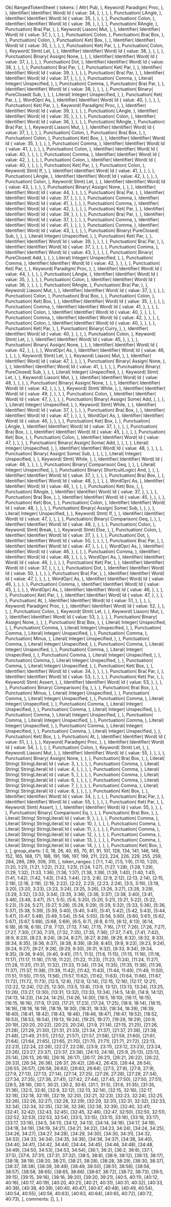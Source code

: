 Ok(
    RangedTokenSheet {
        tokens: [
            Attr(
                Pub,
            ),
            Keyword(
                Paradigm(
                    Proc,
                ),
            ),
            Identifier(
                Identifier(
                    Word(
                        Id {
                            value: 34,
                        },
                    ),
                ),
            ),
            Punctuation(
                LAngle,
            ),
            Identifier(
                Identifier(
                    Word(
                        Id {
                            value: 35,
                        },
                    ),
                ),
            ),
            Punctuation(
                Colon,
            ),
            Identifier(
                Identifier(
                    Word(
                        Id {
                            value: 36,
                        },
                    ),
                ),
            ),
            Punctuation(
                RAngle,
            ),
            Punctuation(
                Bra(
                    Par,
                ),
            ),
            Keyword(
                Liason(
                    Mut,
                ),
            ),
            Identifier(
                Identifier(
                    Word(
                        Id {
                            value: 37,
                        },
                    ),
                ),
            ),
            Punctuation(
                Colon,
            ),
            Punctuation(
                Bra(
                    Box,
                ),
            ),
            Punctuation(
                Colon,
            ),
            Punctuation(
                Ket(
                    Box,
                ),
            ),
            Identifier(
                Identifier(
                    Word(
                        Id {
                            value: 35,
                        },
                    ),
                ),
            ),
            Punctuation(
                Ket(
                    Par,
                ),
            ),
            Punctuation(
                Colon,
            ),
            Keyword(
                Stmt(
                    Let,
                ),
            ),
            Identifier(
                Identifier(
                    Word(
                        Id {
                            value: 38,
                        },
                    ),
                ),
            ),
            Punctuation(
                Binary(
                    Assign(
                        None,
                    ),
                ),
            ),
            Identifier(
                Identifier(
                    Word(
                        Id {
                            value: 37,
                        },
                    ),
                ),
            ),
            Punctuation(
                Dot,
            ),
            Identifier(
                Identifier(
                    Word(
                        Id {
                            value: 38,
                        },
                    ),
                ),
            ),
            Punctuation(
                Bra(
                    Par,
                ),
            ),
            Punctuation(
                Ket(
                    Par,
                ),
            ),
            Identifier(
                Identifier(
                    Word(
                        Id {
                            value: 39,
                        },
                    ),
                ),
            ),
            Punctuation(
                Bra(
                    Par,
                ),
            ),
            Identifier(
                Identifier(
                    Word(
                        Id {
                            value: 37,
                        },
                    ),
                ),
            ),
            Punctuation(
                Comma,
            ),
            Literal(
                Integer(
                    Unspecified,
                ),
            ),
            Punctuation(
                Comma,
            ),
            Punctuation(
                Bra(
                    Par,
                ),
            ),
            Identifier(
                Identifier(
                    Word(
                        Id {
                            value: 38,
                        },
                    ),
                ),
            ),
            Punctuation(
                Binary(
                    PureClosed(
                        Sub,
                    ),
                ),
            ),
            Literal(
                Integer(
                    Unspecified,
                ),
            ),
            Punctuation(
                Ket(
                    Par,
                ),
            ),
            WordOpr(
                As,
            ),
            Identifier(
                Identifier(
                    Word(
                        Id {
                            value: 40,
                        },
                    ),
                ),
            ),
            Punctuation(
                Ket(
                    Par,
                ),
            ),
            Keyword(
                Paradigm(
                    Proc,
                ),
            ),
            Identifier(
                Identifier(
                    Word(
                        Id {
                            value: 39,
                        },
                    ),
                ),
            ),
            Punctuation(
                LAngle,
            ),
            Identifier(
                Identifier(
                    Word(
                        Id {
                            value: 35,
                        },
                    ),
                ),
            ),
            Punctuation(
                Colon,
            ),
            Identifier(
                Identifier(
                    Word(
                        Id {
                            value: 36,
                        },
                    ),
                ),
            ),
            Punctuation(
                RAngle,
            ),
            Punctuation(
                Bra(
                    Par,
                ),
            ),
            Keyword(
                Liason(
                    Mut,
                ),
            ),
            Identifier(
                Identifier(
                    Word(
                        Id {
                            value: 37,
                        },
                    ),
                ),
            ),
            Punctuation(
                Colon,
            ),
            Punctuation(
                Bra(
                    Box,
                ),
            ),
            Punctuation(
                Colon,
            ),
            Punctuation(
                Ket(
                    Box,
                ),
            ),
            Identifier(
                Identifier(
                    Word(
                        Id {
                            value: 35,
                        },
                    ),
                ),
            ),
            Punctuation(
                Comma,
            ),
            Identifier(
                Identifier(
                    Word(
                        Id {
                            value: 41,
                        },
                    ),
                ),
            ),
            Punctuation(
                Colon,
            ),
            Identifier(
                Identifier(
                    Word(
                        Id {
                            value: 40,
                        },
                    ),
                ),
            ),
            Punctuation(
                Comma,
            ),
            Identifier(
                Identifier(
                    Word(
                        Id {
                            value: 42,
                        },
                    ),
                ),
            ),
            Punctuation(
                Colon,
            ),
            Identifier(
                Identifier(
                    Word(
                        Id {
                            value: 40,
                        },
                    ),
                ),
            ),
            Punctuation(
                Ket(
                    Par,
                ),
            ),
            Punctuation(
                Colon,
            ),
            Keyword(
                Stmt(
                    If,
                ),
            ),
            Identifier(
                Identifier(
                    Word(
                        Id {
                            value: 41,
                        },
                    ),
                ),
            ),
            Punctuation(
                LAngle,
            ),
            Identifier(
                Identifier(
                    Word(
                        Id {
                            value: 42,
                        },
                    ),
                ),
            ),
            Punctuation(
                Colon,
            ),
            Keyword(
                Stmt(
                    Let,
                ),
            ),
            Identifier(
                Identifier(
                    Word(
                        Id {
                            value: 43,
                        },
                    ),
                ),
            ),
            Punctuation(
                Binary(
                    Assign(
                        None,
                    ),
                ),
            ),
            Identifier(
                Identifier(
                    Word(
                        Id {
                            value: 44,
                        },
                    ),
                ),
            ),
            Punctuation(
                Bra(
                    Par,
                ),
            ),
            Identifier(
                Identifier(
                    Word(
                        Id {
                            value: 37,
                        },
                    ),
                ),
            ),
            Punctuation(
                Comma,
            ),
            Identifier(
                Identifier(
                    Word(
                        Id {
                            value: 41,
                        },
                    ),
                ),
            ),
            Punctuation(
                Comma,
            ),
            Identifier(
                Identifier(
                    Word(
                        Id {
                            value: 42,
                        },
                    ),
                ),
            ),
            Punctuation(
                Ket(
                    Par,
                ),
            ),
            Identifier(
                Identifier(
                    Word(
                        Id {
                            value: 39,
                        },
                    ),
                ),
            ),
            Punctuation(
                Bra(
                    Par,
                ),
            ),
            Identifier(
                Identifier(
                    Word(
                        Id {
                            value: 37,
                        },
                    ),
                ),
            ),
            Punctuation(
                Comma,
            ),
            Identifier(
                Identifier(
                    Word(
                        Id {
                            value: 41,
                        },
                    ),
                ),
            ),
            Punctuation(
                Comma,
            ),
            Identifier(
                Identifier(
                    Word(
                        Id {
                            value: 43,
                        },
                    ),
                ),
            ),
            Punctuation(
                Binary(
                    PureClosed(
                        Sub,
                    ),
                ),
            ),
            Literal(
                Integer(
                    Unspecified,
                ),
            ),
            Punctuation(
                Ket(
                    Par,
                ),
            ),
            Identifier(
                Identifier(
                    Word(
                        Id {
                            value: 39,
                        },
                    ),
                ),
            ),
            Punctuation(
                Bra(
                    Par,
                ),
            ),
            Identifier(
                Identifier(
                    Word(
                        Id {
                            value: 37,
                        },
                    ),
                ),
            ),
            Punctuation(
                Comma,
            ),
            Identifier(
                Identifier(
                    Word(
                        Id {
                            value: 43,
                        },
                    ),
                ),
            ),
            Punctuation(
                Binary(
                    PureClosed(
                        Add,
                    ),
                ),
            ),
            Literal(
                Integer(
                    Unspecified,
                ),
            ),
            Punctuation(
                Comma,
            ),
            Identifier(
                Identifier(
                    Word(
                        Id {
                            value: 42,
                        },
                    ),
                ),
            ),
            Punctuation(
                Ket(
                    Par,
                ),
            ),
            Keyword(
                Paradigm(
                    Proc,
                ),
            ),
            Identifier(
                Identifier(
                    Word(
                        Id {
                            value: 44,
                        },
                    ),
                ),
            ),
            Punctuation(
                LAngle,
            ),
            Identifier(
                Identifier(
                    Word(
                        Id {
                            value: 35,
                        },
                    ),
                ),
            ),
            Punctuation(
                Colon,
            ),
            Identifier(
                Identifier(
                    Word(
                        Id {
                            value: 36,
                        },
                    ),
                ),
            ),
            Punctuation(
                RAngle,
            ),
            Punctuation(
                Bra(
                    Par,
                ),
            ),
            Keyword(
                Liason(
                    Mut,
                ),
            ),
            Identifier(
                Identifier(
                    Word(
                        Id {
                            value: 37,
                        },
                    ),
                ),
            ),
            Punctuation(
                Colon,
            ),
            Punctuation(
                Bra(
                    Box,
                ),
            ),
            Punctuation(
                Colon,
            ),
            Punctuation(
                Ket(
                    Box,
                ),
            ),
            Identifier(
                Identifier(
                    Word(
                        Id {
                            value: 35,
                        },
                    ),
                ),
            ),
            Punctuation(
                Comma,
            ),
            Identifier(
                Identifier(
                    Word(
                        Id {
                            value: 41,
                        },
                    ),
                ),
            ),
            Punctuation(
                Colon,
            ),
            Identifier(
                Identifier(
                    Word(
                        Id {
                            value: 40,
                        },
                    ),
                ),
            ),
            Punctuation(
                Comma,
            ),
            Identifier(
                Identifier(
                    Word(
                        Id {
                            value: 42,
                        },
                    ),
                ),
            ),
            Punctuation(
                Colon,
            ),
            Identifier(
                Identifier(
                    Word(
                        Id {
                            value: 40,
                        },
                    ),
                ),
            ),
            Punctuation(
                Ket(
                    Par,
                ),
            ),
            Punctuation(
                Binary(
                    Curry,
                ),
            ),
            Identifier(
                Identifier(
                    Word(
                        Id {
                            value: 40,
                        },
                    ),
                ),
            ),
            Punctuation(
                Colon,
            ),
            Keyword(
                Stmt(
                    Let,
                ),
            ),
            Identifier(
                Identifier(
                    Word(
                        Id {
                            value: 45,
                        },
                    ),
                ),
            ),
            Punctuation(
                Binary(
                    Assign(
                        None,
                    ),
                ),
            ),
            Identifier(
                Identifier(
                    Word(
                        Id {
                            value: 42,
                        },
                    ),
                ),
            ),
            WordOpr(
                As,
            ),
            Identifier(
                Identifier(
                    Word(
                        Id {
                            value: 46,
                        },
                    ),
                ),
            ),
            Keyword(
                Stmt(
                    Let,
                ),
            ),
            Keyword(
                Liason(
                    Mut,
                ),
            ),
            Identifier(
                Identifier(
                    Word(
                        Id {
                            value: 47,
                        },
                    ),
                ),
            ),
            Punctuation(
                Binary(
                    Assign(
                        None,
                    ),
                ),
            ),
            Identifier(
                Identifier(
                    Word(
                        Id {
                            value: 41,
                        },
                    ),
                ),
            ),
            Punctuation(
                Binary(
                    PureClosed(
                        Sub,
                    ),
                ),
            ),
            Literal(
                Integer(
                    Unspecified,
                ),
            ),
            Keyword(
                Stmt(
                    Let,
                ),
            ),
            Keyword(
                Liason(
                    Mut,
                ),
            ),
            Identifier(
                Identifier(
                    Word(
                        Id {
                            value: 48,
                        },
                    ),
                ),
            ),
            Punctuation(
                Binary(
                    Assign(
                        None,
                    ),
                ),
            ),
            Identifier(
                Identifier(
                    Word(
                        Id {
                            value: 42,
                        },
                    ),
                ),
            ),
            Keyword(
                Stmt(
                    While,
                ),
            ),
            Identifier(
                Identifier(
                    Word(
                        Id {
                            value: 49,
                        },
                    ),
                ),
            ),
            Punctuation(
                Colon,
            ),
            Identifier(
                Identifier(
                    Word(
                        Id {
                            value: 47,
                        },
                    ),
                ),
            ),
            Punctuation(
                Binary(
                    Assign(
                        Some(
                            Add,
                        ),
                    ),
                ),
            ),
            Literal(
                Integer(
                    Unspecified,
                ),
            ),
            Keyword(
                Stmt(
                    While,
                ),
            ),
            Identifier(
                Identifier(
                    Word(
                        Id {
                            value: 37,
                        },
                    ),
                ),
            ),
            Punctuation(
                Bra(
                    Box,
                ),
            ),
            Identifier(
                Identifier(
                    Word(
                        Id {
                            value: 47,
                        },
                    ),
                ),
            ),
            WordOpr(
                As,
            ),
            Identifier(
                Identifier(
                    Word(
                        Id {
                            value: 46,
                        },
                    ),
                ),
            ),
            Punctuation(
                Ket(
                    Box,
                ),
            ),
            Punctuation(
                LAngle,
            ),
            Identifier(
                Identifier(
                    Word(
                        Id {
                            value: 37,
                        },
                    ),
                ),
            ),
            Punctuation(
                Bra(
                    Box,
                ),
            ),
            Identifier(
                Identifier(
                    Word(
                        Id {
                            value: 45,
                        },
                    ),
                ),
            ),
            Punctuation(
                Ket(
                    Box,
                ),
            ),
            Punctuation(
                Colon,
            ),
            Identifier(
                Identifier(
                    Word(
                        Id {
                            value: 47,
                        },
                    ),
                ),
            ),
            Punctuation(
                Binary(
                    Assign(
                        Some(
                            Add,
                        ),
                    ),
                ),
            ),
            Literal(
                Integer(
                    Unspecified,
                ),
            ),
            Identifier(
                Identifier(
                    Word(
                        Id {
                            value: 48,
                        },
                    ),
                ),
            ),
            Punctuation(
                Binary(
                    Assign(
                        Some(
                            Sub,
                        ),
                    ),
                ),
            ),
            Literal(
                Integer(
                    Unspecified,
                ),
            ),
            Keyword(
                Stmt(
                    While,
                ),
            ),
            Identifier(
                Identifier(
                    Word(
                        Id {
                            value: 48,
                        },
                    ),
                ),
            ),
            Punctuation(
                Binary(
                    Comparison(
                        Geq,
                    ),
                ),
            ),
            Literal(
                Integer(
                    Unspecified,
                ),
            ),
            Punctuation(
                Binary(
                    ShortcuitLogic(
                        And,
                    ),
                ),
            ),
            Identifier(
                Identifier(
                    Word(
                        Id {
                            value: 37,
                        },
                    ),
                ),
            ),
            Punctuation(
                Bra(
                    Box,
                ),
            ),
            Identifier(
                Identifier(
                    Word(
                        Id {
                            value: 48,
                        },
                    ),
                ),
            ),
            WordOpr(
                As,
            ),
            Identifier(
                Identifier(
                    Word(
                        Id {
                            value: 46,
                        },
                    ),
                ),
            ),
            Punctuation(
                Ket(
                    Box,
                ),
            ),
            Punctuation(
                RAngle,
            ),
            Identifier(
                Identifier(
                    Word(
                        Id {
                            value: 37,
                        },
                    ),
                ),
            ),
            Punctuation(
                Bra(
                    Box,
                ),
            ),
            Identifier(
                Identifier(
                    Word(
                        Id {
                            value: 45,
                        },
                    ),
                ),
            ),
            Punctuation(
                Ket(
                    Box,
                ),
            ),
            Punctuation(
                Colon,
            ),
            Identifier(
                Identifier(
                    Word(
                        Id {
                            value: 48,
                        },
                    ),
                ),
            ),
            Punctuation(
                Binary(
                    Assign(
                        Some(
                            Sub,
                        ),
                    ),
                ),
            ),
            Literal(
                Integer(
                    Unspecified,
                ),
            ),
            Keyword(
                Stmt(
                    If,
                ),
            ),
            Identifier(
                Identifier(
                    Word(
                        Id {
                            value: 47,
                        },
                    ),
                ),
            ),
            Punctuation(
                Binary(
                    Comparison(
                        Geq,
                    ),
                ),
            ),
            Identifier(
                Identifier(
                    Word(
                        Id {
                            value: 48,
                        },
                    ),
                ),
            ),
            Punctuation(
                Colon,
            ),
            Keyword(
                Stmt(
                    Break,
                ),
            ),
            Keyword(
                Stmt(
                    Else,
                ),
            ),
            Punctuation(
                Colon,
            ),
            Identifier(
                Identifier(
                    Word(
                        Id {
                            value: 37,
                        },
                    ),
                ),
            ),
            Punctuation(
                Dot,
            ),
            Identifier(
                Identifier(
                    Word(
                        Id {
                            value: 50,
                        },
                    ),
                ),
            ),
            Punctuation(
                Bra(
                    Par,
                ),
            ),
            Identifier(
                Identifier(
                    Word(
                        Id {
                            value: 47,
                        },
                    ),
                ),
            ),
            WordOpr(
                As,
            ),
            Identifier(
                Identifier(
                    Word(
                        Id {
                            value: 46,
                        },
                    ),
                ),
            ),
            Punctuation(
                Comma,
            ),
            Identifier(
                Identifier(
                    Word(
                        Id {
                            value: 48,
                        },
                    ),
                ),
            ),
            WordOpr(
                As,
            ),
            Identifier(
                Identifier(
                    Word(
                        Id {
                            value: 46,
                        },
                    ),
                ),
            ),
            Punctuation(
                Ket(
                    Par,
                ),
            ),
            Identifier(
                Identifier(
                    Word(
                        Id {
                            value: 37,
                        },
                    ),
                ),
            ),
            Punctuation(
                Dot,
            ),
            Identifier(
                Identifier(
                    Word(
                        Id {
                            value: 50,
                        },
                    ),
                ),
            ),
            Punctuation(
                Bra(
                    Par,
                ),
            ),
            Identifier(
                Identifier(
                    Word(
                        Id {
                            value: 47,
                        },
                    ),
                ),
            ),
            WordOpr(
                As,
            ),
            Identifier(
                Identifier(
                    Word(
                        Id {
                            value: 46,
                        },
                    ),
                ),
            ),
            Punctuation(
                Comma,
            ),
            Identifier(
                Identifier(
                    Word(
                        Id {
                            value: 45,
                        },
                    ),
                ),
            ),
            WordOpr(
                As,
            ),
            Identifier(
                Identifier(
                    Word(
                        Id {
                            value: 46,
                        },
                    ),
                ),
            ),
            Punctuation(
                Ket(
                    Par,
                ),
            ),
            Identifier(
                Identifier(
                    Word(
                        Id {
                            value: 47,
                        },
                    ),
                ),
            ),
            Punctuation(
                At,
            ),
            Identifier(
                Identifier(
                    Word(
                        Id {
                            value: 51,
                        },
                    ),
                ),
            ),
            Keyword(
                Paradigm(
                    Proc,
                ),
            ),
            Identifier(
                Identifier(
                    Word(
                        Id {
                            value: 52,
                        },
                    ),
                ),
            ),
            Punctuation(
                Colon,
            ),
            Keyword(
                Stmt(
                    Let,
                ),
            ),
            Keyword(
                Liason(
                    Mut,
                ),
            ),
            Identifier(
                Identifier(
                    Word(
                        Id {
                            value: 53,
                        },
                    ),
                ),
            ),
            Punctuation(
                Binary(
                    Assign(
                        None,
                    ),
                ),
            ),
            Punctuation(
                Bra(
                    Box,
                ),
            ),
            Literal(
                Integer(
                    Unspecified,
                ),
            ),
            Punctuation(
                Comma,
            ),
            Literal(
                Integer(
                    Unspecified,
                ),
            ),
            Punctuation(
                Comma,
            ),
            Literal(
                Integer(
                    Unspecified,
                ),
            ),
            Punctuation(
                Comma,
            ),
            Punctuation(
                Minus,
            ),
            Literal(
                Integer(
                    Unspecified,
                ),
            ),
            Punctuation(
                Comma,
            ),
            Literal(
                Integer(
                    Unspecified,
                ),
            ),
            Punctuation(
                Comma,
            ),
            Literal(
                Integer(
                    Unspecified,
                ),
            ),
            Punctuation(
                Comma,
            ),
            Literal(
                Integer(
                    Unspecified,
                ),
            ),
            Punctuation(
                Comma,
            ),
            Literal(
                Integer(
                    Unspecified,
                ),
            ),
            Punctuation(
                Comma,
            ),
            Literal(
                Integer(
                    Unspecified,
                ),
            ),
            Punctuation(
                Comma,
            ),
            Literal(
                Integer(
                    Unspecified,
                ),
            ),
            Punctuation(
                Ket(
                    Box,
                ),
            ),
            Identifier(
                Identifier(
                    Word(
                        Id {
                            value: 34,
                        },
                    ),
                ),
            ),
            Punctuation(
                Bra(
                    Par,
                ),
            ),
            Identifier(
                Identifier(
                    Word(
                        Id {
                            value: 53,
                        },
                    ),
                ),
            ),
            Punctuation(
                Ket(
                    Par,
                ),
            ),
            Keyword(
                Stmt(
                    Assert,
                ),
            ),
            Identifier(
                Identifier(
                    Word(
                        Id {
                            value: 53,
                        },
                    ),
                ),
            ),
            Punctuation(
                Binary(
                    Comparison(
                        Eq,
                    ),
                ),
            ),
            Punctuation(
                Bra(
                    Box,
                ),
            ),
            Punctuation(
                Minus,
            ),
            Literal(
                Integer(
                    Unspecified,
                ),
            ),
            Punctuation(
                Comma,
            ),
            Literal(
                Integer(
                    Unspecified,
                ),
            ),
            Punctuation(
                Comma,
            ),
            Literal(
                Integer(
                    Unspecified,
                ),
            ),
            Punctuation(
                Comma,
            ),
            Literal(
                Integer(
                    Unspecified,
                ),
            ),
            Punctuation(
                Comma,
            ),
            Literal(
                Integer(
                    Unspecified,
                ),
            ),
            Punctuation(
                Comma,
            ),
            Literal(
                Integer(
                    Unspecified,
                ),
            ),
            Punctuation(
                Comma,
            ),
            Literal(
                Integer(
                    Unspecified,
                ),
            ),
            Punctuation(
                Comma,
            ),
            Literal(
                Integer(
                    Unspecified,
                ),
            ),
            Punctuation(
                Comma,
            ),
            Literal(
                Integer(
                    Unspecified,
                ),
            ),
            Punctuation(
                Comma,
            ),
            Literal(
                Integer(
                    Unspecified,
                ),
            ),
            Punctuation(
                Ket(
                    Box,
                ),
            ),
            Punctuation(
                At,
            ),
            Identifier(
                Identifier(
                    Word(
                        Id {
                            value: 51,
                        },
                    ),
                ),
            ),
            Keyword(
                Paradigm(
                    Proc,
                ),
            ),
            Identifier(
                Identifier(
                    Word(
                        Id {
                            value: 54,
                        },
                    ),
                ),
            ),
            Punctuation(
                Colon,
            ),
            Keyword(
                Stmt(
                    Let,
                ),
            ),
            Keyword(
                Liason(
                    Mut,
                ),
            ),
            Identifier(
                Identifier(
                    Word(
                        Id {
                            value: 55,
                        },
                    ),
                ),
            ),
            Punctuation(
                Binary(
                    Assign(
                        None,
                    ),
                ),
            ),
            Punctuation(
                Bra(
                    Box,
                ),
            ),
            Literal(
                String(
                    StringLiteral(
                        Id {
                            value: 3,
                        },
                    ),
                ),
            ),
            Punctuation(
                Comma,
            ),
            Literal(
                String(
                    StringLiteral(
                        Id {
                            value: 4,
                        },
                    ),
                ),
            ),
            Punctuation(
                Comma,
            ),
            Literal(
                String(
                    StringLiteral(
                        Id {
                            value: 5,
                        },
                    ),
                ),
            ),
            Punctuation(
                Comma,
            ),
            Literal(
                String(
                    StringLiteral(
                        Id {
                            value: 6,
                        },
                    ),
                ),
            ),
            Punctuation(
                Comma,
            ),
            Literal(
                String(
                    StringLiteral(
                        Id {
                            value: 7,
                        },
                    ),
                ),
            ),
            Punctuation(
                Comma,
            ),
            Literal(
                String(
                    StringLiteral(
                        Id {
                            value: 8,
                        },
                    ),
                ),
            ),
            Punctuation(
                Ket(
                    Box,
                ),
            ),
            Identifier(
                Identifier(
                    Word(
                        Id {
                            value: 34,
                        },
                    ),
                ),
            ),
            Punctuation(
                Bra(
                    Par,
                ),
            ),
            Identifier(
                Identifier(
                    Word(
                        Id {
                            value: 55,
                        },
                    ),
                ),
            ),
            Punctuation(
                Ket(
                    Par,
                ),
            ),
            Keyword(
                Stmt(
                    Assert,
                ),
            ),
            Identifier(
                Identifier(
                    Word(
                        Id {
                            value: 55,
                        },
                    ),
                ),
            ),
            Punctuation(
                Binary(
                    Comparison(
                        Eq,
                    ),
                ),
            ),
            Punctuation(
                Bra(
                    Box,
                ),
            ),
            Literal(
                String(
                    StringLiteral(
                        Id {
                            value: 9,
                        },
                    ),
                ),
            ),
            Punctuation(
                Comma,
            ),
            Literal(
                String(
                    StringLiteral(
                        Id {
                            value: 10,
                        },
                    ),
                ),
            ),
            Punctuation(
                Comma,
            ),
            Literal(
                String(
                    StringLiteral(
                        Id {
                            value: 11,
                        },
                    ),
                ),
            ),
            Punctuation(
                Comma,
            ),
            Literal(
                String(
                    StringLiteral(
                        Id {
                            value: 12,
                        },
                    ),
                ),
            ),
            Punctuation(
                Comma,
            ),
            Literal(
                String(
                    StringLiteral(
                        Id {
                            value: 13,
                        },
                    ),
                ),
            ),
            Punctuation(
                Comma,
            ),
            Literal(
                String(
                    StringLiteral(
                        Id {
                            value: 14,
                        },
                    ),
                ),
            ),
            Punctuation(
                Ket(
                    Box,
                ),
            ),
        ],
        group_starts: [
            0,
            18,
            26,
            40,
            65,
            70,
            81,
            91,
            101,
            128,
            134,
            141,
            146,
            149,
            152,
            165,
            168,
            171,
            188,
            191,
            196,
            197,
            199,
            211,
            223,
            224,
            226,
            229,
            255,
            259,
            284,
            286,
            289,
            306,
            310,
        ],
        token_ranges: [
            [1:1, 1:4),
            [1:5, 1:9),
            [1:10, 1:20),
            [1:20, 1:21),
            [1:21, 1:22),
            [1:22, 1:23),
            [1:24, 1:27),
            [1:27, 1:28),
            [1:28, 1:29),
            [1:29, 1:32),
            [1:33, 1:36),
            [1:36, 1:37),
            [1:38, 1:39),
            [1:39, 1:40),
            [1:40, 1:41),
            [1:41, 1:42),
            [1:42, 1:43),
            [1:43, 1:44),
            [2:5, 2:8),
            [2:9, 2:12),
            [2:13, 2:14),
            [2:15, 2:18),
            [2:18, 2:19),
            [2:19, 2:22),
            [2:22, 2:23),
            [2:23, 2:24),
            [3:5, 3:19),
            [3:19, 3:20),
            [3:20, 3:23),
            [3:23, 3:24),
            [3:25, 3:26),
            [3:26, 3:27),
            [3:28, 3:29),
            [3:29, 3:32),
            [3:33, 3:34),
            [3:35, 3:36),
            [3:36, 3:37),
            [3:38, 3:40),
            [3:41, 3:46),
            [3:46, 3:47),
            [5:1, 5:5),
            [5:6, 5:20),
            [5:20, 5:21),
            [5:21, 5:22),
            [5:22, 5:23),
            [5:24, 5:27),
            [5:27, 5:28),
            [5:28, 5:29),
            [5:29, 5:32),
            [5:33, 5:36),
            [5:36, 5:37),
            [5:38, 5:39),
            [5:39, 5:40),
            [5:40, 5:41),
            [5:41, 5:42),
            [5:42, 5:43),
            [5:44, 5:47),
            [5:47, 5:48),
            [5:49, 5:54),
            [5:54, 5:55),
            [5:56, 5:60),
            [5:60, 5:61),
            [5:62, 5:67),
            [5:67, 5:68),
            [5:68, 5:69),
            [6:5, 6:7),
            [6:8, 6:11),
            [6:12, 6:13),
            [6:14, 6:18),
            [6:18, 6:19),
            [7:9, 7:12),
            [7:13, 7:14),
            [7:15, 7:16),
            [7:17, 7:26),
            [7:26, 7:27),
            [7:27, 7:30),
            [7:30, 7:31),
            [7:32, 7:35),
            [7:35, 7:36),
            [7:37, 7:41),
            [7:41, 7:42),
            [8:9, 8:23),
            [8:23, 8:24),
            [8:24, 8:27),
            [8:27, 8:28),
            [8:29, 8:32),
            [8:32, 8:33),
            [8:34, 8:35),
            [8:36, 8:37),
            [8:38, 8:39),
            [8:39, 8:40),
            [9:9, 9:23),
            [9:23, 9:24),
            [9:24, 9:27),
            [9:27, 9:28),
            [9:29, 9:30),
            [9:31, 9:32),
            [9:33, 9:34),
            [9:34, 9:35),
            [9:36, 9:40),
            [9:40, 9:41),
            [11:1, 11:5),
            [11:6, 11:15),
            [11:15, 11:16),
            [11:16, 11:17),
            [11:17, 11:18),
            [11:19, 11:22),
            [11:22, 11:23),
            [11:23, 11:24),
            [11:24, 11:27),
            [11:28, 11:31),
            [11:31, 11:32),
            [11:33, 11:34),
            [11:34, 11:35),
            [11:35, 11:36),
            [11:36, 11:37),
            [11:37, 11:38),
            [11:39, 11:42),
            [11:42, 11:43),
            [11:44, 11:49),
            [11:49, 11:50),
            [11:51, 11:55),
            [11:55, 11:56),
            [11:57, 11:62),
            [11:62, 11:63),
            [11:64, 11:66),
            [11:67, 11:72),
            [11:72, 11:73),
            [12:5, 12:8),
            [12:9, 12:14),
            [12:15, 12:16),
            [12:17, 12:21),
            [12:22, 12:24),
            [12:25, 12:30),
            [13:5, 13:8),
            [13:9, 13:12),
            [13:13, 13:24),
            [13:25, 13:26),
            [13:27, 13:30),
            [13:31, 13:32),
            [13:33, 13:34),
            [14:5, 14:8),
            [14:9, 14:12),
            [14:13, 14:23),
            [14:24, 14:25),
            [14:26, 14:30),
            [16:5, 16:10),
            [16:11, 16:15),
            [16:15, 16:16),
            [17:9, 17:20),
            [17:21, 17:23),
            [17:24, 17:25),
            [18:9, 18:14),
            [18:15, 18:18),
            [18:18, 18:19),
            [18:19, 18:30),
            [18:31, 18:33),
            [18:34, 18:39),
            [18:39, 18:40),
            [18:41, 18:42),
            [18:43, 18:46),
            [18:46, 18:47),
            [18:47, 18:52),
            [18:52, 18:53),
            [18:53, 18:54),
            [19:13, 19:24),
            [19:25, 19:27),
            [19:28, 19:29),
            [20:9, 20:19),
            [20:20, 20:22),
            [20:23, 20:24),
            [21:9, 21:14),
            [21:15, 21:25),
            [21:26, 21:28),
            [21:29, 21:30),
            [21:31, 21:33),
            [21:34, 21:37),
            [21:37, 21:38),
            [21:38, 21:48),
            [21:49, 21:51),
            [21:52, 21:57),
            [21:57, 21:58),
            [21:59, 21:60),
            [21:61, 21:64),
            [21:64, 21:65),
            [21:65, 21:70),
            [21:70, 21:71),
            [21:71, 21:72),
            [22:13, 22:23),
            [22:24, 22:26),
            [22:27, 22:28),
            [23:9, 23:11),
            [23:12, 23:23),
            [23:24, 23:26),
            [23:27, 23:37),
            [23:37, 23:38),
            [24:13, 24:18),
            [25:9, 25:13),
            [25:13, 25:14),
            [26:13, 26:16),
            [26:16, 26:17),
            [26:17, 26:21),
            [26:21, 26:22),
            [26:22, 26:33),
            [26:34, 26:36),
            [26:37, 26:42),
            [26:42, 26:43),
            [26:44, 26:54),
            [26:55, 26:57),
            [26:58, 26:63),
            [26:63, 26:64),
            [27:5, 27:8),
            [27:8, 27:9),
            [27:9, 27:13),
            [27:13, 27:14),
            [27:14, 27:25),
            [27:26, 27:28),
            [27:29, 27:34),
            [27:34, 27:35),
            [27:36, 27:41),
            [27:42, 27:44),
            [27:45, 27:50),
            [27:50, 27:51),
            [28:5, 28:16),
            [30:1, 30:2),
            [30:2, 30:6),
            [31:1, 31:5),
            [31:6, 31:35),
            [31:35, 31:36),
            [32:5, 32:8),
            [32:9, 32:12),
            [32:13, 32:14),
            [32:15, 32:16),
            [32:17, 32:18),
            [32:18, 32:19),
            [32:19, 32:20),
            [32:21, 32:23),
            [32:23, 32:24),
            [32:25, 32:26),
            [32:26, 32:27),
            [32:28, 32:29),
            [32:29, 32:31),
            [32:31, 32:32),
            [32:33, 32:34),
            [32:34, 32:35),
            [32:36, 32:38),
            [32:38, 32:39),
            [32:40, 32:41),
            [32:41, 32:42),
            [32:43, 32:45),
            [32:45, 32:46),
            [32:47, 32:50),
            [32:50, 32:51),
            [32:52, 32:53),
            [32:53, 32:54),
            [33:5, 33:15),
            [33:15, 33:16),
            [33:16, 33:17),
            [33:17, 33:18),
            [34:5, 34:11),
            [34:12, 34:13),
            [34:14, 34:16),
            [34:17, 34:18),
            [34:18, 34:19),
            [34:19, 34:21),
            [34:21, 34:22),
            [34:23, 34:24),
            [34:24, 34:25),
            [34:26, 34:27),
            [34:27, 34:28),
            [34:29, 34:30),
            [34:30, 34:31),
            [34:32, 34:33),
            [34:33, 34:34),
            [34:35, 34:36),
            [34:36, 34:37),
            [34:38, 34:40),
            [34:40, 34:41),
            [34:42, 34:44),
            [34:44, 34:45),
            [34:46, 34:48),
            [34:48, 34:49),
            [34:50, 34:53),
            [34:53, 34:54),
            [36:1, 36:2),
            [36:2, 36:6),
            [37:1, 37:5),
            [37:6, 37:31),
            [37:31, 37:32),
            [38:5, 38:8),
            [38:9, 38:12),
            [38:13, 38:17),
            [38:18, 38:19),
            [38:20, 38:21),
            [38:21, 38:28),
            [38:28, 38:29),
            [38:30, 38:37),
            [38:37, 38:38),
            [38:39, 38:49),
            [38:49, 38:50),
            [38:51, 38:56),
            [38:56, 38:57),
            [38:58, 38:65),
            [38:65, 38:66),
            [38:67, 38:72),
            [38:72, 38:73),
            [39:5, 39:15),
            [39:15, 39:16),
            [39:16, 39:20),
            [39:20, 39:21),
            [40:5, 40:11),
            [40:12, 40:16),
            [40:17, 40:19),
            [40:20, 40:21),
            [40:21, 40:31),
            [40:31, 40:32),
            [40:33, 40:38),
            [40:38, 40:39),
            [40:40, 40:47),
            [40:47, 40:48),
            [40:49, 40:54),
            [40:54, 40:55),
            [40:56, 40:63),
            [40:63, 40:64),
            [40:65, 40:72),
            [40:72, 40:73),
        ],
        comments: [],
    },
)